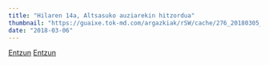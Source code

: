 ```yaml
---
title: "Hilaren 14a, Altsasuko auziarekin hitzordua"
thumbnail: "https://guaixe.tok-md.com/argazkiak/rSW/cache/276_20180305_Altsasukoak_aske_apirilak14ko_manifestaziokoi_kartela_content.jpg"
date: "2018-03-06"
---
```

[Entzun](https://guaixe.eus/altsasu/1520333362902-karteletik-hasita-justizia-letra-larriz-eskatuta)
[Entzun](https://guaixe.eus/altsasu/1521039456235-hilaren-14a-altsasuko-auziarekin-hitzordua)
